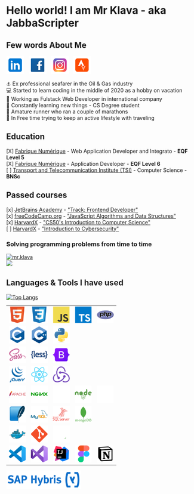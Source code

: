 # Hello world! I am Mr Klava - aka JabbaScripter

## Few words About Me

[![mr.klava](./img/social/icons8-linkedin-48.png)](https://www.linkedin.com/in/artursklava/)
&nbsp;
[![mr.klava](./img/social/icons8-facebook-48.png)](https://www.facebook.com/mr.klava)
&nbsp;
[![mr.klava](./img/social/icons8-instagram-48.png)](https://www.instagram.com/mr.klava/)
&nbsp;
[![mr.klava](./img/social/icons8-strava-48.png)](https://www.strava.com/athletes/mrklava)
&nbsp;

:anchor: Ex professional seafarer in the Oil & Gas industry
<br>:computer: Started to learn coding in the middle of 2020 as a hobby on vacation
<br>:floppy_disk: Working as Fulstack Web Developer in international company
<br>:book: Constantly learning new things - CS Degree student
<br>:running: Amature runner who ran a couple of marathons
<br>:mount_fuji: In Free time trying to keep an active lifestyle with traveling

## Education

[X] [Fabrique Numérique](https://fabriquenumerique.fr/) - Web Application Developer and Integrato - <b>EQF Level 5</b>
<br>[X] [Fabrique Numérique](https://fabriquenumerique.fr/) - Application Developer - <b>EQF Level 6</b>
<br>[ ] [Transport and Telecommunication Institute (TSI)](https://tsi.lv/) - Computer Science - <b>BNSc</b>

## Passed courses

[x] [JetBrains Academy](https://www.jetbrains.com/academy/) - ["Track: Frontend Developer"](https://hyperskill.org/profile/192486091)
<br>[x] [freeCodeCamp.org](https://www.freecodecamp.org/learn) - ["JavaScript Algorithms and Data Structures"](https://www.freecodecamp.org/certification/mrKlava/javascript-algorithms-and-data-structures)
<br>[x] [HarvardX](https://www.edx.org/school/harvardx) - ["CS50's Introduction to Computer Science"](https://pll.harvard.edu/course/cs50-introduction-computer-science)
<br>[ ] [HarvardX](https://www.cisco.com/site/us/en/learn/training-certifications/training/netacad/index.html) - ["Introduction to Cybersecurity"](https://www.credly.com/badges/ed6abbe8-5d99-4365-999b-62aa8df90167/print)

### Solving programming problems from time to time 

[![mr.klava](https://www.codewars.com/users/mr.klava/badges/small)](https://www.codewars.com/users/mr.klava)
<br>
<a href="https://leetcode.com/mrKlava/"><img src="https://upload.wikimedia.org/wikipedia/commons/0/0a/LeetCode_Logo_black_with_text.svg" width="200px" /></a>

## Languages & Tools I have used 

[![Top Langs](https://github-readme-stats.vercel.app/api/top-langs/?username=mrKlava&theme=dark)](https://github.com/mrKlava/github-readme-stats)

<table>
<tbody>
<tr>
<td><img src="./img/techno/html.svg" alt="Hyper Text Markdown Language" width="45px"
/></td>
<td><img src="./img/techno/css.svg" alt="Cascade Style Sheet" width="45px"
/></td>
<td><img src="./img/techno/js.svg" alt="Java Script" width="45px" />
</td>
<td><img src="./img/techno/ts.svg" alt="Type Script" width="45px" />
</td>
<td><img src="./img/techno/php.svg" alt="PHP" width="45px" /></td>
</tr>
<tr>
<td><img src="./img/techno/c.svg" alt="C Language" width="45px" /></td>
<td><img src="./img/techno/cpp.svg" alt="C++ Language" width="45px" />
</td>
<td><img src="./img/techno/python.svg" alt="Python" width="45px" />
</td>
</tr>
<tr>
<td><img src="./img/techno/sass.svg" alt="Sass preprocessor" width="45px"
/></td>
<td><img src="./img/techno/less.svg" alt="Less preprocessor" width="45px"
/></td>
<td><img src="./img/techno/bootstrap.svg" alt="Bootstrap Style library" width="45px"
/></td>
</tr>
<tr>
<td><img src="./img/techno/jquery.svg" alt="jQuery" width="45px" />
</td>
<td><img src="./img/techno/react.svg" alt="React Library" width="45px"
/></td>
<td><img src="./img/techno/redux.svg" alt="Redux state manager" width="45px"
/></td>
</tr>
<tr>
<td><img src="./img/techno/apache.svg" alt="Apache" width="45px" />
</td>
<td><img src="./img/techno/nginx.svg" alt="Nginx" width="45px" /></td>
<td><img src="./img/techno/flask.svg" alt="Flask" width="45px" /></td>
<td><img src="./img/techno/nodejs.svg" alt="NodeJS" width="45px" />
</td>
<td><img src="./img/techno/express.svg" alt="Express" width="45px" />
</td>
</tr>
<tr>
<td><img src="./img/techno/sqllite.svg" alt="SQL Lite" width="45px" />
</td>
<td><img src="./img/techno/mysql.svg" alt="mySql" width="45px" /></td>
<td><img src="./img/techno/sqlserver.svg" alt="Microsoft SQL Server" width="45px"
/></td>
<td><img src="./img/techno/mongodb.svg" alt="MongoDB" width="45px" />
</td>
</tr>
<tr>
<td><img src="./img/techno/docker.svg" alt="Docker" width="45px" />
</td>
<td><img src="./img/techno/git.svg" alt="Git versioning" width="45px"
/></td>
<td><img src="./img/techno/bash.svg" alt="bash" width="45px" /></td>
</tr>

<tr>
<td><img src="./img/techno/visualstudiocode.svg" alt="Visual Studio Code" width="45px"
/></td>
<td><img src="./img/techno/visualstudio.svg" alt="Visual Studio" width="45px"
/></td>
<td><img src="./img/techno/intelij.svg" alt="IntelIJ IDE" width="45px"
/></td>
<td><img src="./img/techno/figma.svg" alt="Figma" width="45px" /></td>
<td><img src="./img/techno/notion.svg" alt="Notion" width="45px" />
</td>
</tr>
</tbody>
</table>

<img src="./img/techno/saphybris.png" alt="SAP Hybris" align="left" width="200px" style="padding-right:10px;" /></td>

